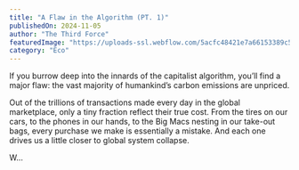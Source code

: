 ```yaml
---
title: "A Flaw in the Algorithm (PT. 1)"
publishedOn: 2024-11-05
author: "The Third Force"
featuredImage: "https://uploads-ssl.webflow.com/5acfc48421e7a66153389c5f/61a7d8864059bb58d7f23d49_truecost_parts_1_600x150.jpg"
category: "Eco"
---
```


If you burrow deep into the innards of the capitalist algorithm, you’ll find a major flaw: the vast majority of humankind’s carbon emissions are unpriced.

Out of the trillions of transactions made every day in the global marketplace, only a tiny fraction reflect their true cost. From the tires on our cars, to the phones in our hands, to the Big Macs nesting in our take-out bags, every purchase we make is essentially a mistake. And each one drives us a little closer to global system collapse.

W...
